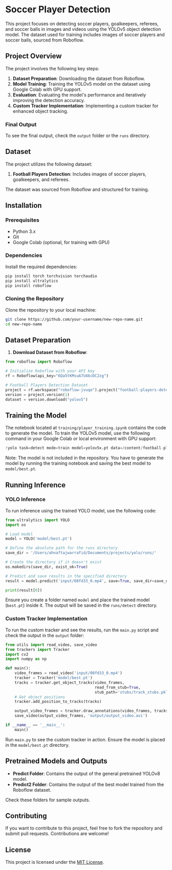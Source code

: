 # Soccer Player Detection

This project focuses on detecting soccer players, goalkeepers, referees, and soccer balls in images and videos using the YOLOv5 object detection model. The dataset used for training includes images of soccer players and soccer balls, sourced from Roboflow.

## Project Overview

The project involves the following key steps:
1. **Dataset Preparation**: Downloading the dataset from Roboflow.
2. **Model Training**: Training the YOLOv5 model on the dataset using Google Colab with GPU support.
3. **Evaluation**: Evaluating the model's performance and iteratively improving the detection accuracy.
4. **Custom Tracker Implementation**: Implementing a custom tracker for enhanced object tracking.

### Final Output
To see the final output, check the `output` folder or the `runs` directory.

## Dataset

The project utilizes the following dataset:
1. **Football Players Detection**: Includes images of soccer players, goalkeepers, and referees.

The dataset was sourced from Roboflow and structured for training.

## Installation

### Prerequisites

- Python 3.x
- Git
- Google Colab (optional, for training with GPU)

### Dependencies

Install the required dependencies:

```sh
pip install torch torchvision torchaudio
pip install ultralytics
pip install roboflow
```

### Cloning the Repository

Clone the repository to your local machine:

```sh
git clone https://github.com/your-username/new-repo-name.git
cd new-repo-name
```

## Dataset Preparation

1. **Download Dataset from Roboflow**:

```python
from roboflow import Roboflow

# Initialize Roboflow with your API key
rf = Roboflow(api_key="6Qa5tKMsuA7U46cDC2zg")

# Football Players Detection Dataset
project = rf.workspace("roboflow-jvuqo").project("football-players-detection-3zvbc")
version = project.version(1)
dataset = version.download("yolov5")
```

## Training the Model

The notebook located at `training/player_training.ipynb` contains the code to generate the model. To train the YOLOv5 model, use the following command in your Google Colab or local environment with GPU support:

```python
!yolo task=detect mode=train model=yolov5x.pt data=/content/football-players-detection-1/data.yaml epochs=100 imgsz=640 batch=16 cache=True
```

Note: The model is not included in the repository. You have to generate the model by running the training notebook and saving the best model to `model/best.pt`.

## Running Inference

### YOLO Inference

To run inference using the trained YOLO model, use the following code:

```python
from ultralytics import YOLO
import os

# Load model
model = YOLO('model/best.pt')

# Define the absolute path for the runs directory
save_dir = '/Users/ahnaftajwarrafid/Documents/projects/yolo/runs/'

# Create the directory if it doesn't exist
os.makedirs(save_dir, exist_ok=True)

# Predict and save results in the specified directory
result = model.predict('input/08fd33_0.mp4', save=True, save_dir=save_dir)

print(result[0])
```

Ensure you create a folder named `model` and place the trained model (`best.pt`) inside it. The output will be saved in the `runs/detect` directory.

### Custom Tracker Implementation

To run the custom tracker and see the results, run the `main.py` script and check the output in the `output` folder:

```python
from utils import read_video, save_video
from trackers import Tracker
import cv2
import numpy as np

def main():
    video_frames = read_video('input/08fd33_0.mp4')
    tracker = Tracker('model/best.pt')
    tracks = tracker.get_object_tracks(video_frames,
                                       read_from_stub=True,
                                       stub_path='stubs/track_stubs.pkl')
    # Get object positions 
    tracker.add_position_to_tracks(tracks)

    output_video_frames = tracker.draw_annotations(video_frames, tracks)
    save_video(output_video_frames, 'output/output_video.avi')

if __name__ == '__main__':
    main()
```

Run `main.py` to see the custom tracker in action. Ensure the model is placed in the `model/best.pt` directory.

## Pretrained Models and Outputs

- **Predict Folder**: Contains the output of the general pretrained YOLOv8 model.
- **Predict2 Folder**: Contains the output of the best model trained from the Roboflow dataset.

Check these folders for sample outputs.

## Contributing

If you want to contribute to this project, feel free to fork the repository and submit pull requests. Contributions are welcome!

## License

This project is licensed under the [MIT License](LICENSE).


